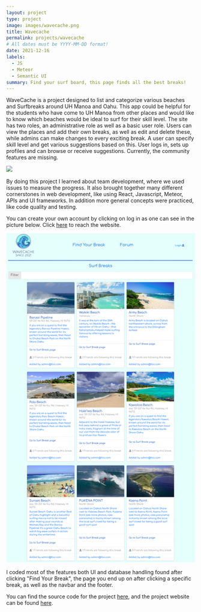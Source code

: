 ```yaml
---
layout: project
type: project
image: images/wavecache.png
title: Wavecache
permalink: projects/wavecache
# All dates must be YYYY-MM-DD format!
date: 2021-12-16
labels:
  - JS
  - Meteor 
  - Semantic UI
summary: Find your surf board, this page finds all the best breaks!
---
```


WaveCache is a project designed to list and categorize various beaches and Surfbreaks around UH Manoa and Oahu. This app could be helpful for the students who have come to UH Manoa from other places and would like to know which beaches would be ideal to surf for their skill level. The site has two roles, an administrative role as well as a basic user role. Users can view the places and add their own breaks, as well as edit and delete these, while admins can make changes to every exciting break. A user can specify skill level and get various suggestions based on this. User logs in, sets up profiles and can browse or receive suggestions. Currently, the community features are missing. 

<img class="ui fluid rounded image" src="../images/wavecachefrontpage.png">

By doing this project I learned about team development, where we used issues to measure the progress. It also brought together many different cornerstones in web development, like using React, Javascript, Meteor, APIs and UI frameworks. In addition more general concepts were practiced, like code quality and testing. 

You can create your own account by clicking on log in as one can see in the picture below. Click [here](http://www.wavecache.surf/#/surfBreaks) to reach the website.

<img class="ui fluid rounded image" src="../images/allbreaks.png">

I coded most of the features both UI and database handling found after clicking "Find Your Break", the page you end up on after clicking a specific break, as well as the navbar and the footer.   

You can find the source code for the project [here](https://github.com/wavecache/sharkbreaks), and the project website can be found [here](hhttps://wavecache.github.io/).
